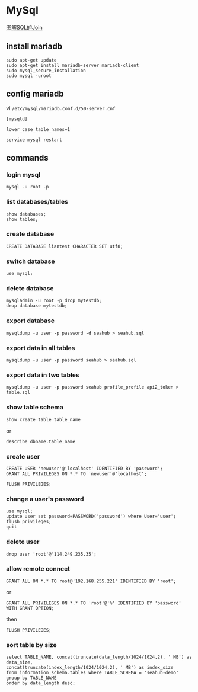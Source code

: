 # MySql

[图解SQL的Join](http://coolshell.cn/articles/3463.html)

## install mariadb

```
sudo apt-get update
sudo apt-get install mariadb-server mariadb-client
sudo mysql_secure_installation
sudo mysql -uroot
```

## config mariadb

vi `/etc/mysql/mariadb.conf.d/50-server.cnf`

```
[mysqld]

lower_case_table_names=1
```

```
service mysql restart
```

## commands

### login mysql

```
mysql -u root -p
```

### list databases/tables

```
show databases;
show tables;
```

### create database

```
CREATE DATABASE liantest CHARACTER SET utf8;
```

### switch database

```
use mysql;
```

### delete database

```
mysqladmin -u root -p drop mytestdb;
drop database mytestdb;
```

### export database

```
mysqldump -u user -p password -d seahub > seahub.sql
```

### export data in all tables

```
mysqldump -u user -p password seahub > seahub.sql
```

### export data in two tables

```
mysqldump -u user -p password seahub profile_profile api2_token > table.sql
```

### show table schema

```
show create table table_name
```

or

```
describe dbname.table_name
```

### create user

```
CREATE USER 'newuser'@'localhost' IDENTIFIED BY 'password';
GRANT ALL PRIVILEGES ON *.* TO 'newuser'@'localhost';

FLUSH PRIVILEGES;
```

### change a user's password

```
use mysql;
update user set password=PASSWORD('password') where User='user';
flush privileges;
quit
```

### delete user

```
drop user 'root'@'114.249.235.35';
```

### allow remote connect

```
GRANT ALL ON *.* TO root@'192.168.255.221' IDENTIFIED BY 'root';
```

or

```
GRANT ALL PRIVILEGES ON *.* TO 'root'@'%' IDENTIFIED BY 'password' WITH GRANT OPTION;
```

then

```
FLUSH PRIVILEGES;
```

### sort table by size

```
select TABLE_NAME, concat(truncate(data_length/1024/1024,2), ' MB') as data_size,
concat(truncate(index_length/1024/1024,2), ' MB') as index_size
from information_schema.tables where TABLE_SCHEMA = 'seahub-demo'
group by TABLE_NAME
order by data_length desc;
```

